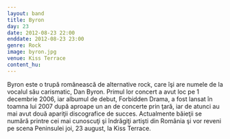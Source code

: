 ```yaml
---
layout: band
title: Byron
day: 23
date: 2012-08-23 22:00
enddate: 2012-08-23 23:00
genre: Rock
image: byron.jpg
venue: Kiss Terrace
content_hu: 
---
```


Byron este  o trupă românească de alternative rock, care îşi are numele de la vocalul său carismatic, Dan Byron. Primul lor concert a avut loc pe 1 decembrie 2006, iar albumul de debut, Forbidden Drama, a fost lansat în toamna lui 2007 după aproape un an de concerte prin ţară, iar de atunci au mai avut două apariţii discografice de succes. Actualmente băieţii se numără printre cei mai cunoscuţi şi îndrăgiţi artişti din România şi vor reveni pe scena Peninsulei joi, 23 august, la Kiss Terrace.
